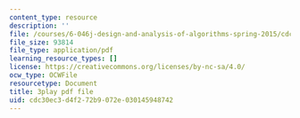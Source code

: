 ```yaml
---
content_type: resource
description: ''
file: /courses/6-046j-design-and-analysis-of-algorithms-spring-2015/cdc30ec3d4f272b9072e030145948742_VYZGlgzr_As.pdf
file_size: 93814
file_type: application/pdf
learning_resource_types: []
license: https://creativecommons.org/licenses/by-nc-sa/4.0/
ocw_type: OCWFile
resourcetype: Document
title: 3play pdf file
uid: cdc30ec3-d4f2-72b9-072e-030145948742
---
```

